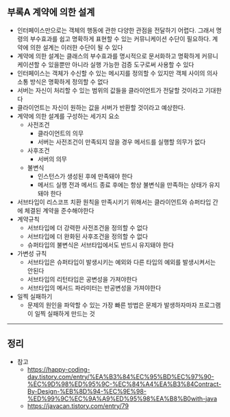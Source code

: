 ## 부록A 계약에 의한 설계
- 인터페이스만으로는 객체의 행동에 관한 다양한 관점을 전달하기 어렵다. 그래서 명령의 부수효과를 쉽고 명확하게 표현할 수 있는 커뮤니케이션 수단이 필요하다. 계약에 의한 설계는 이러한 수단이 될 수 있다
- 계약에 의한 설계는 클래스의 부수효과를 명시적으로 문서화하고 명확하게 커뮤니케이션할 수 있을뿐만 아니라 실행 가능한 검증 도구로써 사용할 수 있다 
- 인터페이스는 객체가 수신할 수 있는 메시지를 정의할 수 있지만 객체 사이의 의사소통 방식은 명확하게 정의할 수 없다
- 서버는 자신이 처리할 수 있는 범위의 값들을 클라이언트가 전달할 것이라고 기대한다
- 클라이언트는 자신이 원하는 값을 서버가 반환할 것이라고 예상한다.
- 계약에 의한 설계를 구성하는 세가지 요소
    - 사전조건
        - 클라이언트의 의무
        - 서버는 사전조건이 만족되지 않을 경우 메서드를 실행할 의무가 없다
    - 사후조건
        - 서버의 의무
    - 불변식
        - 인스턴스가 생성된 후에 만족돼야 한다
        - 메서드 실행 전과 메서드 종료 후에는 항상 불변식을 만족하는 상태가 유지돼야 한다
- 서브타입이 리스코프 치환 원칙을 만족시키기 위해서는 클라이언트와 슈퍼타입 간에 체결된 계약을 준수해야한다
- 계약규칙
    - 서브타입에 더 강력한 사전조건을 정의할 수 없다
    - 서브타입에 더 완화된 사후조건을 정의할 수 없다
    - 슈퍼타입의 불변식은 서브타입에서도 반드시 유지돼야 한다
- 가변성 규칙
    - 서브타입은 슈퍼타입이 발생시키는 예외와 다른 타입의 예외를 발생시켜서는 안된다
    - 서브타입의 리턴타입은 공변성을 가져야한다
    - 서브타입의 메서드 파라미터는 반공변성을 가져야한다
- 일찍 실패하기
    - 문제의 원인을 파악할 수 있는 가장 빠른 방법은 문제가 발생하자마자 프로그램이 일찍 실패하게 만드는 것

---

## 정리
- 참고
    - https://happy-coding-day.tistory.com/entry/%EA%B3%84%EC%95%BD%EC%97%90-%EC%9D%98%ED%95%9C-%EC%84%A4%EA%B3%84Contract-By-Design-%EB%8D%94-%EC%9E%98-%ED%99%9C%EC%9A%A9%ED%95%98%EA%B8%B0with-java
    - https://javacan.tistory.com/entry/79